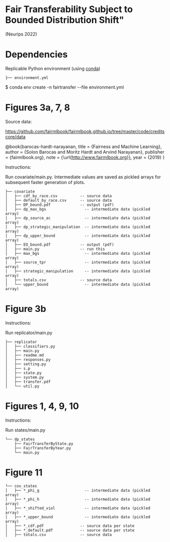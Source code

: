 # Fair Transferability Subject to Bounded Distribution Shift"

(Neurips 2022)

# Dependencies

Replicable Python environment
(using [conda](https://docs.conda.io/en/latest/miniconda.html))

```
├── environment.yml
```

$ conda env create -n fairtransfer --file environment.yml

# Figures 3a, 7, 8

Source data:

https://github.com/fairmlbook/fairmlbook.github.io/tree/master/code/creditscore/data

@book{barocas-hardt-narayanan,
  title = {Fairness and Machine Learning},
  author = {Solon Barocas and Moritz Hardt and Arvind Narayanan},
  publisher = {fairmlbook.org},
  note = {\url{http://www.fairmlbook.org}},
  year = {2019}
}

Instructions:

Run covariate/main.py. Intermediate values are saved as pickled arrays
for subsequent faster generation of plots.

```
├── covariate
│   ├── cdf_by_race.csv          -- source data
│   ├── default_by_race.csv      -- source data
│   ├── DP_bound.pdf             -- output (pdf)
│   ├── dp_max_bgs                 -- intermediate data (pickled array)
│   ├── dp_source_ac               -- intermediate data (pickled array)
│   ├── dp_strategic_manipulation  -- intermediate data (pickled array)
│   ├── dp_upper_bound             -- intermediate data (pickled array)
│   ├── EO_bound.pdf             -- output (pdf)
│   ├── main.py                  -- run this
│   ├── max_bgs                    -- intermediate data (pickled array)
│   ├── source_tpr                 -- intermediate data (pickled array)
│   ├── strategic_manipulation     -- intermediate data (pickled array)
│   ├── totals.csv               -- source data
│   └── upper_bound                -- intermediate data (pickled array)
```

# Figure 3b

Instructions:

Run replicator/main.py

```
├── replicator
│   ├── classifiers.py
│   ├── main.py
│   ├── readme.md
│   ├── responses.py
│   ├── setting.py
│   ├── s.p
│   ├── state.py
│   ├── system.py
│   ├── transfer.pdf
│   └── util.py
```

# Figures 1, 4, 9, 10

Instructions:

Run states/main.py

```
└── dp_states
    ├── FairTransferByState.py
    ├── FairTransferByYear.py
    └── main.py
```


# Figure 11

```
└── cov_states
│   ├── *_phi_g                    -- intermediate data (pickled array)
│   ├── *_phi_h                    -- intermediate data (pickled array)
│   ├── *_shifted_viol             -- intermediate data (pickled array)
│   ├── *_upper_bound              -- intermediate data (pickled array)
│   ├── *_cdf.pdf                -- source data per state
│   ├── *_default.pdf            -- source data per state
│   ├── totals.csv               -- source data
```
